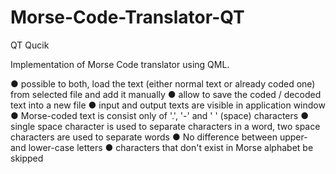 # Morse-Code-Translator-QT
QT Qucik

Implementation of Morse Code translator using  QML.

● possible to both, load the text (either normal text or already coded one) from
selected file and add it manually
● allow to save the coded / decoded text into a new file
● input and output texts are visible in application window
● Morse-coded text  is consist only of '.', '-' and ' ' (space) characters
● single space character is used to separate characters in a word, two space characters
are used to separate words
● No difference between upper- and lower-case letters
● characters that don't exist in Morse alphabet  be skipped
